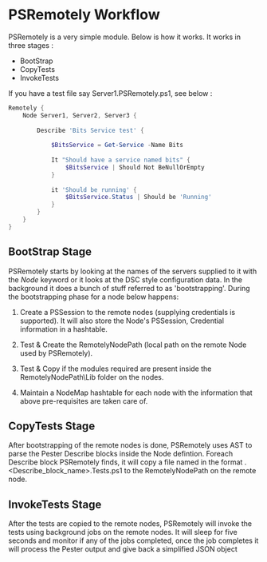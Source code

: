 # PSRemotely Workflow

PSRemotely is a very simple module. Below is how it works.
It works in three stages :
 - BootStrap
 - CopyTests
 - InvokeTests

If you have a test file say  Server1.PSRemotely.ps1, see below :

```powershell
Remotely {
	Node Server1, Server2, Server3 {
		
        Describe 'Bits Service test' {
			
            $BitsService = Get-Service -Name Bits
            
            It "Should have a service named bits" {
                $BitsService | Should Not BeNullOrEmpty
            }
            
            it 'Should be running' {
                $BitsService.Status | Should be 'Running'
            }
		}		
	}
}
```

## BootStrap Stage 

PSRemotely starts by looking at the names of the servers supplied to it with the *Node* keyword or it looks at the DSC style configuration data.
In the background it does a bunch of stuff referred to as 'bootstrapping'. During the bootstrapping phase for a node below happens: 

1. Create a PSSession to the remote nodes (supplying credentials is supported). 
It will also store the Node's PSSession, Credential information in a hashtable.

2. Test & Create the RemotelyNodePath (local path on the  remote Node used by PSRemotely).

3. Test & Copy if the modules required are present inside the RemotelyNodePath\Lib folder on the nodes.

4. Maintain a NodeMap hashtable for each node with the information that above pre-requisites are taken care of.


## CopyTests Stage

After bootstrapping of the remote nodes is done, PSRemotely uses AST to parse the Pester Describe blocks inside the Node defintion.
Foreach Describe block PSRemotely finds, it will copy a file named in the format <RemoteNodeName>.<Describe_block_name>.Tests.ps1 
to the RemotelyNodePath on the remote node.

## InvokeTests Stage

After the tests are copied to the remote nodes, PSRemotely will invoke the tests using background jobs on the remote nodes.
It will sleep for five seconds and monitor if any of the jobs completed, once the job completes it will process the Pester output 
and give back a simplified JSON object

